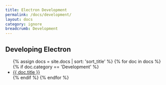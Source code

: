 ```yaml
---
title: Electron Development
permalink: /docs/development/
layout: docs
category: ignore
breadcrumb: Development
---
```


<h2 class="docs-heading pb-3 mb-3"><span class="mega-octicon octicon-tools pr-3"></span>Developing Electron</h2>

<ul class="docs-list">
{% assign docs = site.docs | sort: 'sort_title' %}
{% for doc in docs %}
  {% if doc.category == 'Development' %}
    <li>
      <a href="{{ site.baseurl }}{{ doc.url }}">{{ doc.title }}</a>
      <!-- <span class="excerpt">{{ doc.content | strip_html | truncatewords: 50 }}</span> -->
    </li>
  {% endif %}
{% endfor %}
</ul>
